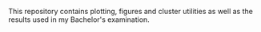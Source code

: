 This repository contains plotting, figures and cluster utilities as well as the results used in my Bachelor's examination.